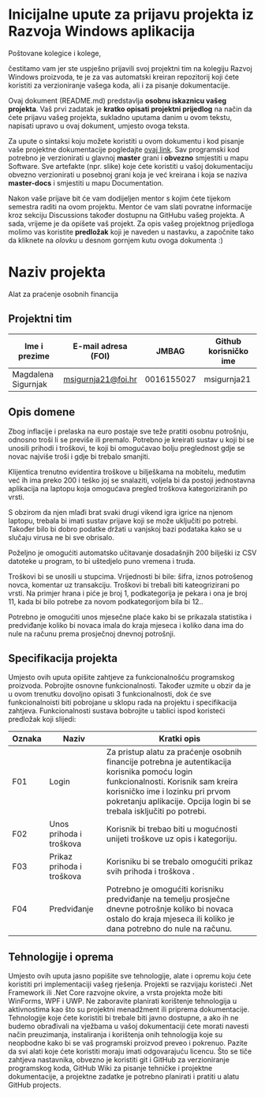 # Inicijalne upute za prijavu projekta iz Razvoja Windows aplikacija

Poštovane kolegice i kolege, 

čestitamo vam jer ste uspješno prijavili svoj projektni tim na kolegiju Razvoj Windows proizvoda, te je za vas automatski kreiran repozitorij koji ćete koristiti za verzioniranje vašega koda, ali i za pisanje dokumentacije.

Ovaj dokument (README.md) predstavlja **osobnu iskaznicu vašeg projekta**. Vaš prvi zadatak je **kratko opisati projektni prijedlog** na način da ćete prijavu vašeg projekta, sukladno uputama danim u ovom tekstu, napisati upravo u ovaj dokument, umjesto ovoga teksta.

Za upute o sintaksi koju možete koristiti u ovom dokumentu i kod pisanje vaše projektne dokumentacije pogledajte [ovaj link](https://guides.github.com/features/mastering-markdown/).
Sav programski kod potrebno je verzionirati u glavnoj **master** grani i **obvezno** smjestiti u mapu Software. Sve artefakte (npr. slike) koje ćete koristiti u vašoj dokumentaciju obvezno verzionirati u posebnoj grani koja je već kreirana i koja se naziva **master-docs** i smjestiti u mapu Documentation.

Nakon vaše prijave bit će vam dodijeljen mentor s kojim ćete tijekom semestra raditi na ovom projektu. Mentor će vam slati povratne informacije kroz sekciju Discussions također dostupnu na GitHubu vašeg projekta. A sada, vrijeme je da opišete vaš projekt. Za opis vašeg projektnog prijedloga molimo vas koristite **predložak** koji je naveden u nastavku, a započnite tako da kliknete na *olovku* u desnom gornjem kutu ovoga dokumenta :) 

# Naziv projekta
Alat za praćenje osobnih financija

## Projektni tim

Ime i prezime | E-mail adresa (FOI) | JMBAG | Github korisničko ime
------------  | ------------------- | ----- | ---------------------
Magdalena Sigurnjak | msigurnja21@foi.hr | 0016155027 | msigurnja21

## Opis domene
Zbog inflacije i prelaska na euro postaje sve teže pratiti osobnu potrošnju, odnosno troši li se previše ili premalo. Potrebno je kreirati sustav u koji bi se unosili prihodi i troškovi, te koji bi omogućavao bolju preglednost gdje se novac najviše troši i gdje bi trebalo smanjiti.

Klijentica trenutno evidentira troškove u bilješkama na mobitelu, međutim već ih ima preko 200 i teško joj se snalaziti, voljela bi da postoji jednostavna aplikacija na laptopu koja omogućava pregled troškova kategoriziranih po vrsti.

S obzirom da njen mlađi brat svaki drugi vikend igra igrice na njenom laptopu, trebala bi imati sustav prijave koji se može uključiti po potrebi. Također bilo bi dobro podatke držati u vanjskoj bazi podataka kako se u slučaju virusa ne bi sve obrisalo.

Poželjno je omogućiti automatsko učitavanje dosadašnjih 200 bilješki iz CSV datoteke u program, to bi uštedjelo puno vremena i truda.

Troškovi bi se unosili u stupcima. Vrijednosti bi bile: šifra, iznos potrošenog novca, komentar uz transakciju.
Troškovi bi trebali biti kateogrizirani po vrsti. Na primjer hrana i piće je broj 1, podkategorija je pekara i ona je broj 11, kada bi bilo potrebe za novom podkategorijom bila bi 12.. 

Potrebno je omogućiti unos mjesečne plaće kako bi se prikazala statistika i predviđanje koliko bi novaca imala do kraja mjeseca i koliko dana ima do nule na računu prema prosječnoj dnevnoj potrošnji.


## Specifikacija projekta
Umjesto ovih uputa opišite zahtjeve za funkcionalnošću programskog proizvoda. Pobrojite osnovne funkcionalnosti. Također uzmite u obzir da je u ovom trenutku dovoljno opisati 3 funkcionalnosti, dok će sve funkcionalnoisti biti pobrojane u sklopu rada na projektu i specifikacija zahtjeva. Funkcionalnosti sustava bobrojite u tablici ispod koristeći predložak koji slijedi:


Oznaka | Naziv | Kratki opis 
------ | ----- | ----------- 
F01 | Login | Za pristup alatu za praćenje osobnih financije potrebna je autentikacija korisnika pomoću login funkcionalnosti. Korisnik sam kreira korisničko ime i lozinku pri prvom pokretanju aplikacije. Opcija login bi se trebala isključiti po potrebi.
F02 | Unos prihoda i troškova |  Korisnik bi trebao biti u mogućnosti unijeti troškove uz opis i kategoriju.
F03 | Prikaz prihoda i troškova | Korisniku bi se trebalo omogućiti prikaz svih prihoda i troškova .
F04 | Predviđanje | Potrebno je omogućiti korisniku predviđanje na temelju prosječne dnevne potrošnje koliko bi novaca ostalo do kraja mjeseca ili koliko je dana potrebno do nule na računu.

## Tehnologije i oprema
Umjesto ovih uputa jasno popišite sve tehnologije, alate i opremu koju ćete koristiti pri implementaciji vašeg rješenja. Projekti se razvijaju koristeći .Net Framework ili .Net Core razvojne okvire, a vrsta projekta može biti WinForms, WPF i UWP. Ne zaboravite planirati korištenje tehnologija u aktivnostima kao što su projektni menadžment ili priprema dokumentacije. Tehnologije koje ćete koristiti bi trebale biti javno dostupne, a ako ih ne budemo obrađivali na vježbama u vašoj dokumentaciji ćete morati navesti način preuzimanja, instaliranja i korištenja onih tehnologija koje su neopbodne kako bi se vaš programski proizvod preveo i pokrenuo. Pazite da svi alati koje ćete koristiti moraju imati odgovarajuću licencu. Što se tiče zahtjeva nastavnika, obvezno je koristiti git i GitHub za verzioniranje programskog koda, GitHub Wiki za pisanje tehničke i projektne dokumentacije, a projektne zadatke je potrebno planirati i pratiti u alatu GitHub projects. 
